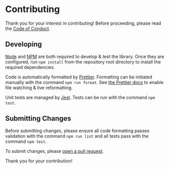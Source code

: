 # Contributing

Thank you for your interest in contributing! Before proceeding, please read the [Code of Conduct](CODE_OF_CONDUCT.md).

## Developing

[Node](https://nodejs.org) and [NPM](https://www.npmjs.com) are both required to develop & test the library. Once they are configured, run `npm install` from the repository root directory to install the required dependencies.

Code is automatically formatted by [Prettier](https://prettier.io). Formatting can be initiated manually with the command `npm run format`. See [the Prettier docs](https://prettier.io/docs/en/watching-files.html) to enable file watching & live reformatting.

Unit tests are managed by [Jest](https://jestjs.io). Tests can be run with the command `npm test`.

## Submitting Changes

Before submitting changes, please ensure all code formatting passes validation with the command `npm run lint` and all tests pass with the command `npm test`.

To submit changes, please [open a pull request](https://docs.github.com/en/github/collaborating-with-pull-requests).

Thank you for your contribution!
